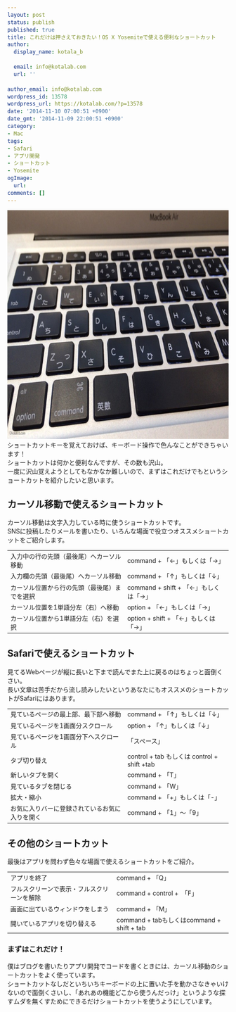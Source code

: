 ```yaml
---
layout: post
status: publish
published: true
title: これだけは押さえておきたい！OS X Yosemiteで使える便利なショートカット
author:
  display_name: kotala_b

  email: info@kotalab.com
  url: ''

author_email: info@kotalab.com
wordpress_id: 13578
wordpress_url: https://kotalab.com/?p=13578
date: '2014-11-10 07:00:51 +0900'
date_gmt: '2014-11-09 22:00:51 +0900'
category:
- Mac
tags:
- Safari
- アプリ開発
- ショートカット
- Yosemite
ogImage:
  url:
comments: []
---
```

<p><img src="/wp-content/uploads/yosemite-shortcut_201411010-780x520.jpg" alt="yosemite-shortcut_201411010" width="780" height="520" class="aligncenter size-large wp-image-13582" /><br />
ショートカットキーを覚えておけば、キーボード操作で色んなことができちゃいます！<br />
ショートカットは何かと便利なんですが、その数も沢山。<br />
一度に沢山覚えようとしてもなかなか難しいので、まずはこれだけでもというショートカットを紹介したいと思います。<br />
</p>
<!--more-->
<h2>カーソル移動で使えるショートカット</h2>
<p>カーソル移動は文字入力している時に使うショートカットです。<br />
SNSに投稿したりメールを書いたり、いろんな場面で役立つオススメショートカットをご紹介します。</p>
<table>
<tr>
<td>入力中の行の先頭（最後尾）へカーソル移動</td>
<td>command + 「&larr;」もしくは「&rarr;」</td>
</tr>
<tr>
<td>入力欄の先頭（最後尾）へカーソル移動</td>
<td>command + 「&uarr;」もしくは「&darr;」</td>
</tr>
<tr>
<td>カーソル位置から行の先頭（最後尾）までを選択</td>
<td>command + shift + 「&larr;」もしくは「&rarr;」</td>
</tr>
<tr>
<td>カーソル位置を1単語分左（右）へ移動</td>
<td>option + 「&larr;」もしくは「&rarr;」</td>
</tr>
<tr>
<td>カーソル位置から1単語分左（右）を選択</td>
<td>option + shift + 「&larr;」もしくは「&rarr;」</td>
</tr>
</table>
<h2>Safariで使えるショートカット</h2>
<p>見てるWebページが縦に長いと下まで読んでまた上に戻るのはちょっと面倒くさい。<br />
長い文章は苦手だから流し読みしたいというあなたにもオススメのショートカットがSafariにはあります。</p>
<table>
<tr>
<td>見ているページの最上部、最下部へ移動</td>
<td>command + 「&uarr;」もしくは「&darr;」</td>
</tr>
<tr>
<td>見ているページを1画面分スクロール</td>
<td>option + 「&uarr;」もしくは「&darr;」</td>
</tr>
<tr>
<td>見ているページを1画面分下へスクロール</td>
<td>「スペース」</td>
</tr>
<tr>
<td>タブ切り替え</td>
<td>control + tab もしくは control + shift +tab</td>
</tr>
<tr>
<td>新しいタブを開く</td>
<td>command + 「T」</td>
</tr>
<tr>
<td>見ているタブを閉じる</td>
<td>command + 「W」</td>
</tr>
<tr>
<td>拡大・縮小</td>
<td>command + 「+」もしくは「-」</td>
</tr>
<tr>
<td>お気に入りバーに登録されているお気に入りを開く</td>
<td>command + 「1」〜「9」</td>
</tr>
</table>
<h2>その他のショートカット</h2>
<p>最後はアプリを問わず色々な場面で使えるショートカットをご紹介。</p>
<table>
<tr>
<td>アプリを終了</td>
<td>command + 「Q」</td>
</tr>
<tr>
<td>フルスクリーンで表示・フルスクリーンを解除</td>
<td>command + control +　「F」</td>
</tr>
<tr>
<td>画面に出ているウィンドウをしまう</td>
<td>command + 「M」</td>
</tr>
<tr>
<td>開いているアプリを切り替える</td>
<td>command + tabもしくはcommand + shift + tab</td>
</tr>
</table>
<h3>まずはこれだけ！</h3>
<p>僕はブログを書いたりアプリ開発でコードを書くときには、カーソル移動のショートカットをよく使っています。<br />
ショートカットなしだといちいちキーボードの上に置いた手を動かさなきゃいけないので面倒くさいし、「あれあの機能どこから使うんだっけ」というような探すムダを無くすためにできるだけショートカットを使うようにしています。</p>
